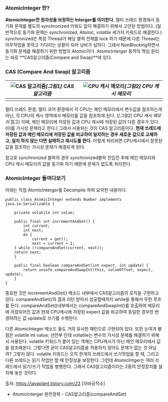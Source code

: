 ### AtomicInteger 란?

**AtomicInteger란 원자성을 보장하는 Interger를 의미한다.** 멀티 쓰레드 환경에서 동기화 문제를 별도의 synchronized 키워드 없이 해결하기 위해서 고안된 방법이다. (일반적으로 동기화 문제는 synchronized, Atomic, volatile 세가지 키워드로 해결한다.) synchronized은 특정 Thread가 해당 블락 전체를 lock 하기 때문에 다른 Thread는 아무작업을 못하고 기다리는 상황이 되어 낭비가 심하다. 그래서 NonBlocking하면서 동기화 문제를 해결하기 위한 방법이 Atomic이다. AtomicInterger 동작의 핵심 원리는 바로 **CAS알고리즘(Compare and Swap)**에 있다.



### CAS (Compare And Swap) 알고리즘



| ![CAS 알고리즘](https://t1.daumcdn.net/cfile/tistory/994F7B375AE9DAF00B)*[그림1] CAS 알고리즘* | ![CPU 캐시 메모리](https://t1.daumcdn.net/cfile/tistory/99406D3F5AE9DBB006)*[그림2] CPU 캐시 메모리* |
| ------------------------------------------------------------ | ------------------------------------------------------------ |
|                                                              |                                                              |





멀티 쓰레드 환경, 멀티 코어 환경에서 각 CPU는 메인 메모리에서 변수값을 참조하는게 아닌, 각 CPU의 캐시 영역에서 메모리를 값을 참조하게 된다. (*[그림2] CPU 캐시 메모리* 참고) 이때, 메인 메모리에 저장된 값과 CPU 캐시에 저장된 값이 다른 경우가 있다. (이를 가시성 문제라고 한다.) 그래서 사용되는 것이 CAS 알고리즘이다. **현재 쓰레드에 저장된 값과 메인 메모리에 저장된 값을 비교하여 일치하는 경우 새로운 값으로 교체하고, 일치 하지 않는 다면 실패하고 재시도를 한다.** 이렇게 처리되면 CPU캐시에서 잘못된 값을 참조하는 가시성 문제가 해결되게 된다.



참고로 synchronized 블락의 경우 synchronized블락 진입전 후에 메인 메모리와 CPU 캐시 메모리의 값을 동기화 하기 때문에 문제가 없도록 처리한다. 



### AtomicInteger 들여다보기

아래는 직접 AtomicInterger를 Decompile 하여 요약한 내용이다.

```
public class AtomicInteger extends Number implements java.io.Serializable {
	
    private volatile int value;

    public final int incrementAndGet() {
        int current;
        int next;
        do {
            current = get();
            next = current + 1;
	} while (!compareAndSet(current, next)); 
	return next;
    }
	
    public final boolean compareAndSet(int expect, int update) {
        return unsafe.compareAndSwapInt(this, valueOffset, expect, update);
    }	
}
```



중요한 것은 incrementAndGet() 메소드 내부에서 CAS알고리즘의 로직을 구현하고 있다. compareAndSet()의 결과 리턴 받아서 성공할때까지 while을 통해서 무한 루프를 돈다. compareAndSet()내부에서는 compareAndSwapInt()를 호출하여 메모리에 저장되어진 값과 현재 CPU캐시에 저장된 expect 값을 비교하여 동일한 경우만 변경하려는 값 update로 쓰기를 수행한다.



다른 AtomicInteger 메소드 들도 거의 유사한 패턴으로 구현되어 있다. 또한 눈여겨 볼 점은 volatile int value; 선언부 인데 voliatile는 변수의 가시성 문제를 해결하기 위해서 사용된다. volatile 키워드가 붙어 있는 객체는 CPU캐시가 아닌 메인 메모리에서 값을 참조해온다. 그렇다면 굳이 CAS알고리즘을 적용하지 않아도 문제가 없는 것 아닐까? 그렇지 않다. volatile 키워드는 오직 한개의 쓰레드에서 쓰기작업을 할 때, 그리고 다른 쓰레드는 읽기 작업만 할 때 안정성을 보장한다. 그런데 AtomicIntger는 여러 쓰레드에서 읽기/쓰기 작업을 병행한다. 그래서 CAS알고리즘이라는 2중의 안정장치를 설치해 놓은 것이다.



출처: https://javaplant.tistory.com/23 [자바공작소] 

-   AtomicInterger 완전정복 - CAS알고리즘(compareAndSet)

   